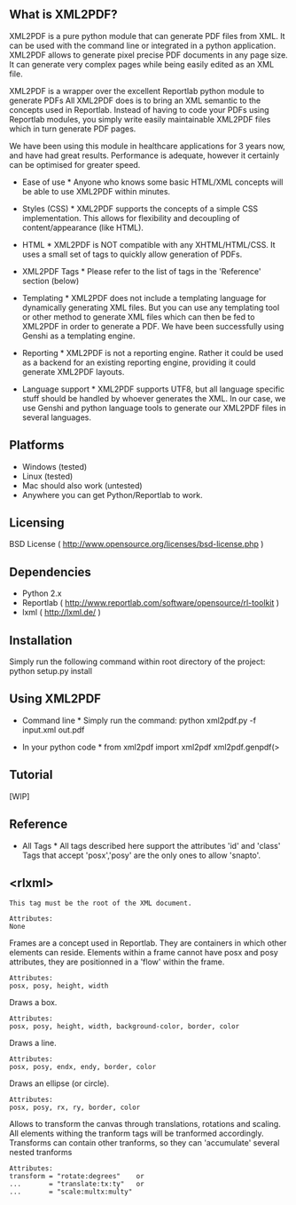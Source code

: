 What is XML2PDF?
----------------
XML2PDF is a pure python module that can generate PDF files from XML.
It can be used with the command line or integrated in a python application.
XML2PDF allows to generate pixel precise PDF documents in any page size. 
It can generate very complex pages while being easily edited as an XML file.

XML2PDF is a wrapper over the excellent Reportlab python module to generate PDFs
All XML2PDF does is to bring an XML semantic to the concepts used in Reportlab.
Instead of having to code your PDFs using Reportlab modules, you simply write
easily maintainable XML2PDF files which in turn generate PDF pages.

We have been using this module in healthcare applications for 3 years now,
and have had great results. Performance is adequate, however it certainly can
be optimised for greater speed.

* Ease of use *
Anyone who knows some basic HTML/XML concepts will be able to use XML2PDF within
minutes.

* Styles (CSS) *
XML2PDF supports the concepts of a simple CSS implementation.
This allows for flexibility and decoupling of content/appearance (like HTML).

* HTML *
XML2PDF is NOT compatible with any XHTML/HTML/CSS. It uses a small set of tags
to quickly allow generation of PDFs.

* XML2PDF Tags *
Please refer to the list of tags in the 'Reference' section (below)

* Templating *
XML2PDF does not include a templating language for dynamically generating 
XML files. But you can use any templating tool or other method to generate 
XML files which can then be fed to XML2PDF in order to generate a PDF.
We have been successfully using Genshi as a templating engine.

* Reporting *
XML2PDF is not a reporting engine. Rather it could be used as a backend 
for an existing reporting engine, providing it could generate XML2PDF layouts.

* Language support *
XML2PDF supports UTF8, but all language specific stuff should be handled by
whoever generates the XML. In our case, we use Genshi and python language tools
to generate our XML2PDF files in several languages.



Platforms
---------
* Windows (tested)
* Linux (tested)
* Mac should also work (untested)
* Anywhere you can get Python/Reportlab to work.



Licensing
---------
BSD License ( http://www.opensource.org/licenses/bsd-license.php )



Dependencies
------------
* Python 2.x
* Reportlab ( http://www.reportlab.com/software/opensource/rl-toolkit ) 
* lxml ( http://lxml.de/ )


Installation
-------------
Simply run the following command within root directory of the project:
    python setup.py install


Using XML2PDF
-------------
* Command line *
Simply run the command:
    python xml2pdf.py -f input.xml out.pdf

* In your python code *
    from xml2pdf import xml2pdf
    xml2pdf.genpdf(>

    
Tutorial
--------
[WIP]

Reference
---------
* All Tags *
All tags described here support the attributes 'id' and 'class'
Tags that accept 'posx','posy' are the only ones to allow 'snapto'.

## &lt;rlxml&gt;
    This tag must be the root of the XML document.

    Attributes:
    None

<rlframe>    
    Frames are a concept used in Reportlab. They are containers in which
    other elements can reside. Elements within a frame cannot have posx
    and posy attributes, they are positionned in a 'flow' within the frame.
    
    Attributes:
    posx, posy, height, width
    
<rlbox>
    Draws a box.
    
    Attributes:
    posx, posy, height, width, background-color, border, color
    
<rlline>
    Draws a line.
    
    Attributes:
    posx, posy, endx, endy, border, color
    
<rlellipse>
    Draws an ellipse (or circle).
    
    Attributes:
    posx, posy, rx, ry, border, color
    
<rltransform>
    Allows to transform the canvas through translations, rotations and scaling.
    All elements withing the tranform tags will be tranformed accordingly.
    Transforms can contain other tranforms, so they can 'accumulate' several
    nested tranforms
    
    Attributes:
    transform = "rotate:degrees"    or 
    ...       = "translate:tx:ty"   or 
    ...       = "scale:multx:multy"
    
<head>

<body>

<pagebreak>

<comment>

<styles>

<style>

<p>

<img>


* All tag attributes *
background-color
border
border-color
bottom-padding
color
endx
endy
font
font-size
font-style
font-weight
frame
grid
height
id
leading
left-padding
orientation
pagesize
posx
posy
rx
ry
right-padding
src
snapto
text-align
top-padding
transform
vertical-align
width
wrap

